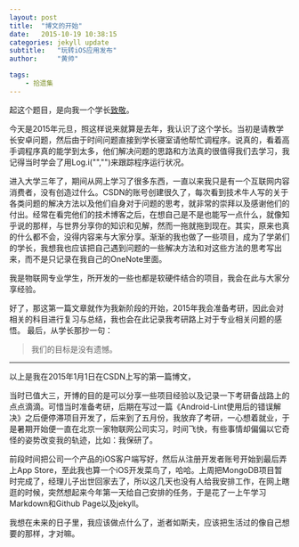 ```yaml
---
layout: post
title:  "博文的开始"
date:   2015-10-19 10:38:15
categories: jekyll update
subtitle:   "玩转iOS应用发布"
author:     "黄帅"

tags:
    - 拾遗集
---
```

起这个题目，是向我一个学长[致敬](http://blog.csdn.net/decting/article/details/8062457)。

今天是2015年元旦，照这样说来就算是去年，我认识了这个学长。当初是请教学长安卓问题，然后由于时间问题直接到学长寝室请他帮忙调程序。说真的，看着高手调程序真的能学到太多，他们解决问题的思路和方法真的很值得我们去学习，我记得当时学会了用Log.i("","")来跟踪程序运行状况。

   进入大学三年了，期间从网上学习了很多东西，一直以来我只是有一个互联网内容消费者，没有创造过什么。CSDN的账号创建很久了，每次看到技术牛人写的关于各类问题的解决方法以及他们自身对于问题的思考，就非常的崇拜以及感谢他们的付出。经常在看完他们的技术博客之后，在想自己是不是也能写一点什么，就像知乎说的那样，与世界分享你的知识和见解，然而一拖就拖到现在。其实，原来也真的什么都不会，没得内容来与大家分享。渐渐的我也做了一些项目，成为了学弟们的学长，我想我也应该把自己遇到问题的一些解决方法和对这些方法的思考写出来，而不是只记录在我自己的OneNote里面。

   我是物联网专业学生，所开发的一些也都是软硬件结合的项目，我会在此与大家分享经验。

   好了，那这第一篇文章就作为我新阶段的开始，2015年我会准备考研，因此会对相关的科目进行复习与总结，我也会在此记录我考研路上对于专业相关问题的感悟。
   最后，从学长那抄一句：
   
   >我们的目标是没有遗憾。
  
   ------
   
   以上是我在2015年1月1日在CSDN上写的第一篇博文，
   
   当时已值大三，开博的目的是可以分享一些项目经验以及记录一下考研备战路上的点点滴滴。可惜当时准备考研，后期在写过一篇《Android-Lint使用后的错误解决》之后便停滞项目开发了，后来到了五月份，我放弃了考研，一心想着就业，于是暑期开始便一直在北京一家物联网公司实习，时间飞快，有些事情却偏偏以它奇怪的姿势改变我的轨迹，比如：我保研了。
   
   前段时间把公司一个产品的iOS客户端写好，然后从注册开发者账号开始到最后弄上App Store，至此我也算一个iOS开发菜鸟了，哈哈。上周把MongoDB项目暂时完成了，经理儿子出世回家去了，所以这几天也没有人给我安排工作，在网上瞎逛的时候，突然想起来今年第一天给自己安排的任务，于是花了一上午学习Markdown和Github Page以及jekyll。
   
   我想在未来的日子里，我应该做点什么了，逝者如斯夫，应该把生活过的像自己想要的那样，才对嘛。
   
